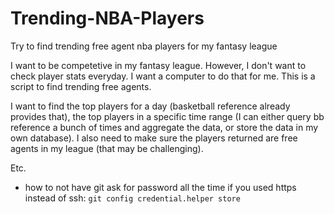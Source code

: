 # Trending-NBA-Players
Try to find trending free agent nba players for my fantasy league

I want to be competetive in my fantasy league. However, I don't want to check player stats everyday.
I want a computer to do that for me. This is a script to find trending free agents.

I want to find the top players for a day (basketball reference already provides that), the top players in a specific time range
(I can either query bb reference a bunch of times and aggregate the data, or store the data in my own database).
I also need to make sure the players returned are free agents in my league (that may be challenging).

Etc.
  - how to not have git ask for password all the time if you used https instead of ssh: `git config credential.helper store`

